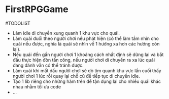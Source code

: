 # FirstRPGGame

#TODOLIST
- Làm idle di chuyển xung quanh 1 khu vực cho quái.
- Làm quái đuổi theo người chơi nếu phát hiện (có thể làm tầm nhìn cho quái nếu được, nghĩa là quái sẽ nhìn về 1 hướng xa hơn các hướng còn lại).
- Nếu quái đến gần người chơi 1 khoảng cách nhất định sẽ dừng lại và bắt đầu thực hiện đòn tấn công, nếu người chơi di chuyển ra xa lúc quái đang đánh vẫn có thể tránh được.
- Làm quái khi mất dấu người chơi sẽ dò tìm quanh khu vực lần cuối thấy người chơi 1 lúc rồi quay lại chỗ cũ để tiếp tục di chuyển idle.
- Tạo 1 lib riêng cho những hàm trên để tận dụng lại cho nhiều quái khác nhau nhằm tối ưu code
- ...
